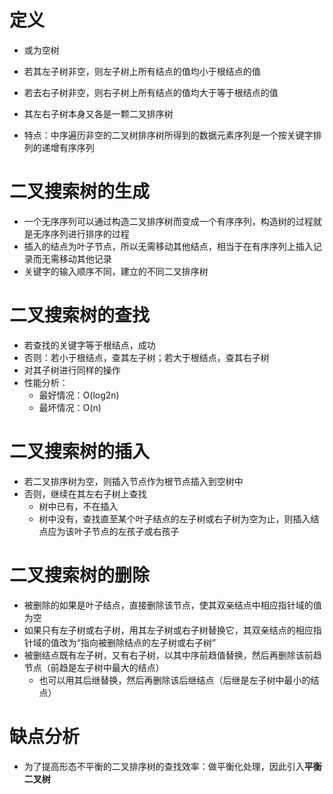# 定义

- 或为空树
- 若其左子树非空，则左子树上所有结点的值均小于根结点的值
- 若去右子树非空，则右子树上所有结点的值均大于等于根结点的值
- 其左右子树本身又各是一颗二叉排序树

- 特点：中序遍历非空的二叉树排序树所得到的数据元素序列是一个按关键字排列的递增有序序列







# 二叉搜索树的生成

- 一个无序序列可以通过构造二叉排序树而变成一个有序序列，构造树的过程就是无序序列进行排序的过程
- 插入的结点为叶子节点，所以无需移动其他结点，相当于在有序序列上插入记录而无需移动其他记录
- 关键字的输入顺序不同，建立的不同二叉排序树







# 二叉搜索树的查找

- 若查找的关键字等于根结点，成功
- 否则：若小于根结点，查其左子树；若大于根结点，查其右子树
- 对其子树进行同样的操作
- 性能分析：
  - 最好情况：O(log2n)
  - 最坏情况：O(n)







# 二叉搜索树的插入

- 若二叉排序树为空，则插入节点作为根节点插入到空树中
- 否则，继续在其左右子树上查找
  - 树中已有，不在插入
  - 树中没有，查找直至某个叶子结点的左子树或右子树为空为止，则插入结点应为该叶子节点的左孩子或右孩子







# 二叉搜索树的删除

- 被删除的如果是叶子结点，直接删除该节点，使其双亲结点中相应指针域的值为空
- 如果只有左子树或右子树，用其左子树或右子树替换它，其双亲结点的相应指针域的值改为“指向被删除结点的左子树或右子树”
- 被删结点既有左子树，又有右子树，以其中序前趋值替换，然后再删除该前趋节点（前趋是左子树中最大的结点）
  - 也可以用其后继替换，然后再删除该后继结点（后继是左子树中最小的结点）







# 缺点分析

- 为了提高形态不平衡的二叉排序树的查找效率：做平衡化处理，因此引入**平衡二叉树**